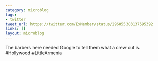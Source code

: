 ```yaml
---
category: microblog
tags:
- twitter
tweet_url: https://twitter.com/ExMember/status/296055383137595392
links: []
layout: microblog
---
```

The barbers here needed Google to tell them what a crew cut is. #Hollywood #LittleArmenia
